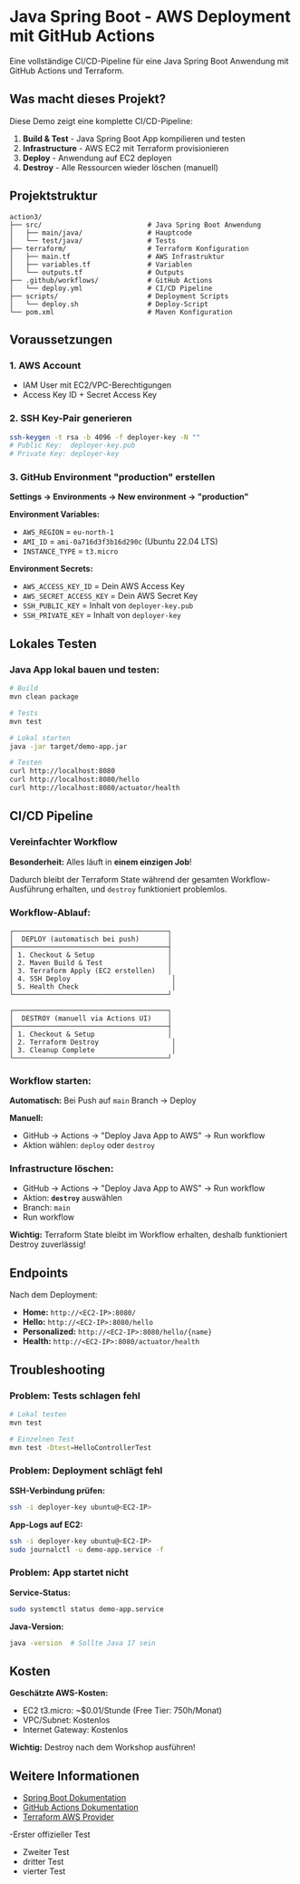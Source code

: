 # Java Spring Boot - AWS Deployment mit GitHub Actions

Eine vollständige CI/CD-Pipeline für eine Java Spring Boot Anwendung mit GitHub Actions und Terraform.

## Was macht dieses Projekt?

Diese Demo zeigt eine komplette CI/CD-Pipeline:

1. **Build & Test** - Java Spring Boot App kompilieren und testen
2. **Infrastructure** - AWS EC2 mit Terraform provisionieren
3. **Deploy** - Anwendung auf EC2 deployen
4. **Destroy** - Alle Ressourcen wieder löschen (manuell)

## Projektstruktur

```
action3/
├── src/                          # Java Spring Boot Anwendung
│   ├── main/java/                # Hauptcode
│   └── test/java/                # Tests
├── terraform/                    # Terraform Konfiguration
│   ├── main.tf                   # AWS Infrastruktur
│   ├── variables.tf              # Variablen
│   └── outputs.tf                # Outputs
├── .github/workflows/            # GitHub Actions
│   └── deploy.yml                # CI/CD Pipeline
├── scripts/                      # Deployment Scripts
│   └── deploy.sh                 # Deploy-Script
└── pom.xml                       # Maven Konfiguration
```

## Voraussetzungen

### 1. AWS Account
- IAM User mit EC2/VPC-Berechtigungen
- Access Key ID + Secret Access Key

### 2. SSH Key-Pair generieren

```bash
ssh-keygen -t rsa -b 4096 -f deployer-key -N ""
# Public Key:  deployer-key.pub
# Private Key: deployer-key
```

### 3. GitHub Environment "production" erstellen

**Settings → Environments → New environment → "production"**

**Environment Variables:**
- `AWS_REGION` = `eu-north-1`
- `AMI_ID` = `ami-0a716d3f3b16d290c` (Ubuntu 22.04 LTS)
- `INSTANCE_TYPE` = `t3.micro`

**Environment Secrets:**
- `AWS_ACCESS_KEY_ID` = Dein AWS Access Key
- `AWS_SECRET_ACCESS_KEY` = Dein AWS Secret Key
- `SSH_PUBLIC_KEY` = Inhalt von `deployer-key.pub`
- `SSH_PRIVATE_KEY` = Inhalt von `deployer-key`

## Lokales Testen

### Java App lokal bauen und testen:

```bash
# Build
mvn clean package

# Tests
mvn test

# Lokal starten
java -jar target/demo-app.jar

# Testen
curl http://localhost:8080
curl http://localhost:8080/hello
curl http://localhost:8080/actuator/health
```

## CI/CD Pipeline

### Vereinfachter Workflow

**Besonderheit:** Alles läuft in **einem einzigen Job**!

Dadurch bleibt der Terraform State während der gesamten Workflow-Ausführung erhalten, und `destroy` funktioniert problemlos.

### Workflow-Ablauf:

```
┌──────────────────────────────────────┐
│  DEPLOY (automatisch bei push)       │
├──────────────────────────────────────┤
│ 1. Checkout & Setup                  │
│ 2. Maven Build & Test                │
│ 3. Terraform Apply (EC2 erstellen)   │
│ 4. SSH Deploy                         │
│ 5. Health Check                       │
└──────────────────────────────────────┘

┌──────────────────────────────────────┐
│  DESTROY (manuell via Actions UI)    │
├──────────────────────────────────────┤
│ 1. Checkout & Setup                  │
│ 2. Terraform Destroy                  │
│ 3. Cleanup Complete                   │
└──────────────────────────────────────┘
```

### Workflow starten:

**Automatisch:** Bei Push auf `main` Branch → Deploy

**Manuell:**
- GitHub → Actions → "Deploy Java App to AWS" → Run workflow
- Aktion wählen: `deploy` oder `destroy`

### Infrastructure löschen:

- GitHub → Actions → "Deploy Java App to AWS" → Run workflow
- Aktion: **`destroy`** auswählen
- Branch: `main`
- Run workflow

**Wichtig:** Terraform State bleibt im Workflow erhalten, deshalb funktioniert Destroy zuverlässig!

## Endpoints

Nach dem Deployment:

- **Home:** `http://<EC2-IP>:8080/`
- **Hello:** `http://<EC2-IP>:8080/hello`
- **Personalized:** `http://<EC2-IP>:8080/hello/{name}`
- **Health:** `http://<EC2-IP>:8080/actuator/health`

## Troubleshooting

### Problem: Tests schlagen fehl

```bash
# Lokal testen
mvn test

# Einzelnen Test
mvn test -Dtest=HelloControllerTest
```

### Problem: Deployment schlägt fehl

**SSH-Verbindung prüfen:**
```bash
ssh -i deployer-key ubuntu@<EC2-IP>
```

**App-Logs auf EC2:**
```bash
ssh -i deployer-key ubuntu@<EC2-IP>
sudo journalctl -u demo-app.service -f
```

### Problem: App startet nicht

**Service-Status:**
```bash
sudo systemctl status demo-app.service
```

**Java-Version:**
```bash
java -version  # Sollte Java 17 sein
```

## Kosten

**Geschätzte AWS-Kosten:**
- EC2 t3.micro: ~$0.01/Stunde (Free Tier: 750h/Monat)
- VPC/Subnet: Kostenlos
- Internet Gateway: Kostenlos

**Wichtig:** Destroy nach dem Workshop ausführen!

## Weitere Informationen

- [Spring Boot Dokumentation](https://spring.io/projects/spring-boot)
- [GitHub Actions Dokumentation](https://docs.github.com/en/actions)
- [Terraform AWS Provider](https://registry.terraform.io/providers/hashicorp/aws/latest/docs)

-Erster offizieller Test
- Zweiter Test
- dritter Test
- vierter Test
